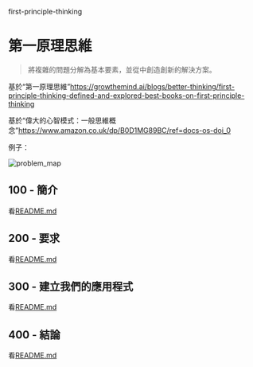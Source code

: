 first-principle-thinking

# 第一原理思維

> 將複雜的問題分解為基本要素，並從中創造創新的解決方案。

基於“第一原理思維”<https://growthemind.ai/blogs/better-thinking/first-principle-thinking-defined-and-explored-best-books-on-first-principle-thinking>

基於“偉大的心智模式：一般思維概念”<https://www.amazon.co.uk/dp/B0D1MG89BC/ref=docs-os-doi_0>

例子：

![problem_map](https://github.com/user-attachments/assets/f50f9b5f-b06c-4065-b609-5d81443a992f)

## 100 - 簡介

看[README.md](./100/README.md)

## 200 - 要求

看[README.md](./200/README.md)

## 300 - 建立我們的應用程式

看[README.md](./300/README.md)

## 400 - 結論

看[README.md](./400/README.md)
